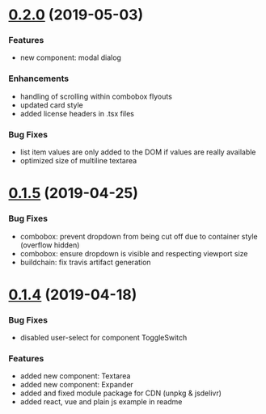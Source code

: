 # [0.2.0](https://github.com/orgenic/orgenic-ui/compare/v0.1.5...v0.2.0) (2019-05-03)

### Features
* new component: modal dialog

### Enhancements
* handling of scrolling within combobox flyouts
* updated card style
* added license headers in .tsx files

### Bug Fixes
* list item values are only added to the DOM if values are really available
* optimized size of multiline textarea

# [0.1.5](https://github.com/orgenic/orgenic-ui/compare/v0.1.4...v0.1.5) (2019-04-25)

### Bug Fixes
* combobox: prevent dropdown from being cut off due to container style (overflow hidden)
* combobox: ensure dropdown is visible and respecting viewport size
* buildchain: fix travis artifact generation

# [0.1.4](https://github.com/orgenic/orgenic-ui/compare/v0.1.3...v0.1.4) (2019-04-18)

### Bug Fixes
* disabled user-select for component ToggleSwitch

### Features
* added new component: Textarea
* added new component: Expander
* added and fixed module package for CDN (unpkg & jsdelivr)
* added react, vue and plain js example in readme